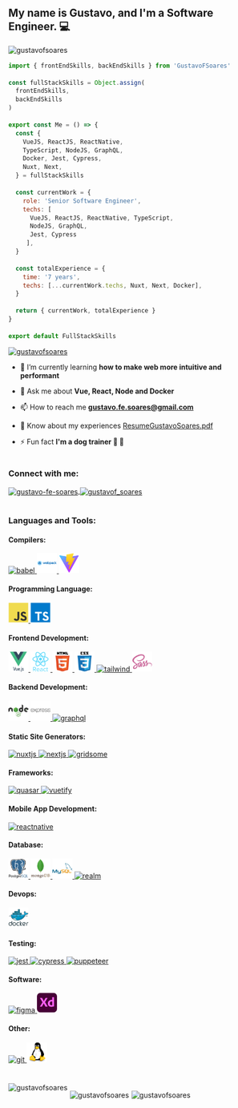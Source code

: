 <h2 align="left">My name is Gustavo, and I'm a Software Engineer. 💻</h2>

<p align="left"> <img src="https://komarev.com/ghpvc/?username=gustavofsoares&label=Profile%20views&color=0e75b6&style=flat" alt="gustavofsoares" /> </p>

```js
import { frontEndSkills, backEndSkills } from 'GustavoFSoares'

const fullStackSkills = Object.assign(
  frontEndSkills, 
  backEndSkills
)

export const Me = () => {
  const { 
    VueJS, ReactJS, ReactNative, 
    TypeScript, NodeJS, GraphQL,
    Docker, Jest, Cypress,
    Nuxt, Next,
  } = fullStackSkills

  const currentWork = {
    role: 'Senior Software Engineer',
    techs: [
      VueJS, ReactJS, ReactNative, TypeScript,
      NodeJS, GraphQL,
      Jest, Cypress
     ],
  }
  
  const totalExperience = {
    time: '7 years',
    techs: [...currentWork.techs, Nuxt, Next, Docker],
  }

  return { currentWork, totalExperience }
}

export default FullStackSkills
```

<section>
  <p align="left"> 
    <a href="https://github.com/ryo-ma/github-profile-trophy">
      <img src="https://github-profile-trophy.vercel.app/?username=gustavofsoares" alt="gustavofsoares" />
    </a> 
  </p>
</section>

<section>

- 🌱 I’m currently learning **how to make web more intuitive and performant**

- 💬 Ask me about **Vue, React, Node and Docker**

- 📫 How to reach me **gustavo.fe.soares@gmail.com**

- 📄 Know about my experiences [ResumeGustavoSoares.pdf](https://raw.githubusercontent.com/GustavoFSoares/GustavoFSoares/refs/heads/main/Resume%20Gustavo%20F%20Soares.pdf)

- ⚡ Fun fact **I'm a dog trainer 🐶 🦮**
</section>

#

<section>
  <h3 align="left">Connect with me:</h3>

  <a href="https://linkedin.com/in/gustavo-fe-soares" target="blank">
    <img align="center" src="https://raw.githubusercontent.com/rahuldkjain/github-profile-readme-generator/master/src/images/icons/Social/linked-in-alt.svg" alt="gustavo-fe-soares" height="30" width="40" />
  </a>
  <a href="https://instagram.com/gustavof_soares" target="blank">
    <img align="center" src="https://raw.githubusercontent.com/rahuldkjain/github-profile-readme-generator/master/src/images/icons/Social/instagram.svg" alt="gustavof_soares" height="30" width="40" />
  </a>
</section>

#

<section>
  <h3 align="left">Languages and Tools:</h3>
  <h4>Compilers:</h4>
  <a href="https://babeljs.io/" target="_blank" rel="noreferrer">
    <img src="https://www.vectorlogo.zone/logos/babeljs/babeljs-icon.svg" alt="babel" width="40"
      height="40" />
  </a>
  <a href="https://webpack.js.org" target="_blank" rel="noreferrer">
    <img
      src="https://raw.githubusercontent.com/devicons/devicon/d00d0969292a6569d45b06d3f350f463a0107b0d/icons/webpack/webpack-original-wordmark.svg"
      alt="webpack" width="40" height="40" />
  </a>
  <a href="https://vite.dev" target="_blank" rel="noreferrer">
    <img
      src="https://raw.githubusercontent.com/devicons/devicon/refs/heads/master/icons/vitejs/vitejs-original.svg"
      alt="vite" width="40" height="40" />
  </a>

  <h4>Programming Language:</h4>
  <a href="https://babeljs.io/" target="_blank" rel="noreferrer">
    <img
      src="https://raw.githubusercontent.com/devicons/devicon/master/icons/javascript/javascript-original.svg"
      alt="javascript" width="40" height="40" />
  </a>
  <a href="https://www.typescriptlang.org/" target="_blank" rel="noreferrer">
    <img
      src="https://raw.githubusercontent.com/devicons/devicon/master/icons/typescript/typescript-original.svg"
      alt="typescript" width="40" height="40" />
  </a>
      
  <h4>Frontend Development:</h4>
  <a href="https://vuejs.org/" target="_blank" rel="noreferrer">
    <img
      src="https://raw.githubusercontent.com/devicons/devicon/master/icons/vuejs/vuejs-original-wordmark.svg"
      alt="vuejs" width="40" height="40" />
  </a>
  <a href="https://reactjs.org/" target="_blank" rel="noreferrer">
    <img
      src="https://raw.githubusercontent.com/devicons/devicon/master/icons/react/react-original-wordmark.svg"
      alt="react" width="40" height="40" />
  </a>
  <a href="https://www.w3.org/html/" target="_blank" rel="noreferrer">
    <img
      src="https://raw.githubusercontent.com/devicons/devicon/master/icons/html5/html5-original-wordmark.svg"
      alt="html5" width="40" height="40" />
  </a>
  <a href="https://www.w3schools.com/css/" target="_blank" rel="noreferrer">
    <img
      src="https://raw.githubusercontent.com/devicons/devicon/master/icons/css3/css3-original-wordmark.svg"
      alt="css3" width="40" height="40" />
  </a>
  <a href="https://tailwindcss.com/" target="_blank" rel="noreferrer">
    <img src="https://www.vectorlogo.zone/logos/tailwindcss/tailwindcss-icon.svg" alt="tailwind"
      width="40" height="40" />
  </a>
  <a href="https://sass-lang.com" target="_blank" rel="noreferrer">
    <img
      src="https://raw.githubusercontent.com/devicons/devicon/master/icons/sass/sass-original.svg"
      alt="sass" width="40" height="40" />
  </a>
  
  <h4>Backend Development:</h4>
  <a href="https://nodejs.org" target="_blank" rel="noreferrer">
    <img
      src="https://raw.githubusercontent.com/devicons/devicon/master/icons/nodejs/nodejs-original-wordmark.svg"
      alt="nodejs" width="40" height="40" />
  </a>
  <a href="https://expressjs.com" target="_blank" rel="noreferrer">
    <img
      src="https://raw.githubusercontent.com/devicons/devicon/master/icons/express/express-original-wordmark.svg"
      alt="express" width="40" height="40" />
  </a>
  <a href="https://graphql.org" target="_blank" rel="noreferrer">
    <img src="https://www.vectorlogo.zone/logos/graphql/graphql-icon.svg" alt="graphql" width="40"
      height="40" />
  </a>

  <h4>Static Site Generators:</h4>
  <a href="https://nuxtjs.org/" target="_blank" rel="noreferrer">
    <img src="https://www.vectorlogo.zone/logos/nuxtjs/nuxtjs-icon.svg" alt="nuxtjs" width="40"
      height="40" />
  </a>
  <a href="https://nextjs.org/" target="_blank" rel="noreferrer">
    <img src="https://cdn.worldvectorlogo.com/logos/nextjs-2.svg" alt="nextjs" width="40"
      height="40" />
  </a>
  <a href="https://gridsome.org/" target="_blank" rel="noreferrer">
    <img src="https://www.vectorlogo.zone/logos/gridsome/gridsome-icon.svg" alt="gridsome"
      width="40" height="40" />
  </a>
      
  <h4>Frameworks:</h4>
  <a href="https://quasar.dev/" target="_blank" rel="noreferrer">
    <img src="https://cdn.quasar.dev/logo/svg/quasar-logo.svg" alt="quasar" width="40" height="40" />
  </a>
  <a href="https://vuetifyjs.com/en/" target="_blank" rel="noreferrer">
    <img src="https://bestofjs.org/logos/vuetify.svg" alt="vuetify" width="40" height="40" />
  </a>
  
  <h4>Mobile App Development:</h4>
  <a href="https://reactnative.dev/" target="_blank" rel="noreferrer">
    <img src="https://reactnative.dev/img/header_logo.svg" alt="reactnative" width="40" height="40" />
  </a>

  <h4>Database:</h4>
  <a href="https://www.postgresql.org" target="_blank" rel="noreferrer">
    <img
      src="https://raw.githubusercontent.com/devicons/devicon/master/icons/postgresql/postgresql-original-wordmark.svg"
      alt="postgresql" width="40" height="40" />
  </a>
  <a href="https://www.mongodb.com/" target="_blank" rel="noreferrer">
    <img
      src="https://raw.githubusercontent.com/devicons/devicon/master/icons/mongodb/mongodb-original-wordmark.svg"
      alt="mongodb" width="40" height="40" />
  </a>
  <a href="https://www.mysql.com/" target="_blank" rel="noreferrer">
    <img
      src="https://raw.githubusercontent.com/devicons/devicon/master/icons/mysql/mysql-original-wordmark.svg"
      alt="mysql" width="40" height="40" />
  </a>
  <a href="https://realm.io/" target="_blank" rel="noreferrer">
    <img
      src="https://raw.githubusercontent.com/bestofjs/bestofjs-webui/8665e8c267a0215f3159df28b33c365198101df5/public/logos/realm.svg"
      alt="realm" width="40" height="40" />
  </a>

  <h4>Devops:</h4>
  <a href="https://www.docker.com/" target="_blank" rel="noreferrer">
    <img
      src="https://raw.githubusercontent.com/devicons/devicon/master/icons/docker/docker-original-wordmark.svg"
      alt="docker" width="40" height="40" />
  </a>
      
  <h4>Testing:</h4>
  <a href="https://jestjs.io" target="_blank" rel="noreferrer">
    <img src="https://www.vectorlogo.zone/logos/jestjsio/jestjsio-icon.svg" alt="jest" width="40"
      height="40" />
  </a>
  <a href="https://www.cypress.io" target="_blank" rel="noreferrer">
    <img
      src="https://raw.githubusercontent.com/simple-icons/simple-icons/6e46ec1fc23b60c8fd0d2f2ff46db82e16dbd75f/icons/cypress.svg"
      alt="cypress" width="40" height="40" />
  </a>
  <a href="https://github.com/puppeteer/puppeteer" target="_blank" rel="noreferrer">
    <img src="https://www.vectorlogo.zone/logos/pptrdev/pptrdev-official.svg" alt="puppeteer"
      width="40" height="40" />
  </a>

  <h4>Software:</h4>
  <a href="https://www.figma.com/" target="_blank" rel="noreferrer">
    <img src="https://www.vectorlogo.zone/logos/figma/figma-icon.svg" alt="figma" width="40"
      height="40" />
  </a>
  <a href="https://www.adobe.com/products/xd.html" target="_blank" rel="noreferrer">
    <img 
      src="https://raw.githubusercontent.com/devicons/devicon/refs/heads/master/icons/xd/xd-original.svg" 
      alt="xd" width="40" height="40" />
  </a>
  
  <h4>Other:</h4>
  <a href="https://git-scm.com/" target="_blank" rel="noreferrer">
    <img src="https://www.vectorlogo.zone/logos/git-scm/git-scm-icon.svg" alt="git" width="40"
      height="40" />
  </a>
  <a href="https://www.linux.org/" target="_blank" rel="noreferrer">
    <img
      src="https://raw.githubusercontent.com/devicons/devicon/master/icons/linux/linux-original.svg"
      alt="linux" width="40" height="40" />
  </a>
</section>

#

<section style="
  margin-top: 10px;
  display: flex;
  gap: 5px;
  align-items: flex-start;
">
  <img
    align="left"
    src="https://github-readme-stats.vercel.app/api/top-langs?username=gustavofsoares&show_icons=true&locale=en&layout=compact"
    alt="gustavofsoares"
  />

  <img
    align="center"
    src="https://github-readme-stats.vercel.app/api?username=gustavofsoares&show_icons=true&locale=en"
    alt="gustavofsoares"
  />

  <img
    align="center"
    src="https://github-readme-streak-stats.herokuapp.com/?user=gustavofsoares&"
    alt="gustavofsoares"
  />
</section>
